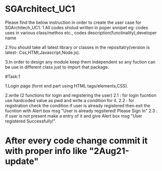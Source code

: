 # SGArchitect_UC1


Please find the below instruction in order to create the user case for SGArchitech_UC1.
1.All codes sholud written in poper snnipet eg: codes uses in various class/methos etc., codes description(functinality),developer name

2.You should take all latest library or classes in the repositatry(version is latest- Css,HTMl,Javascript,Node.js).

3.In order to design any module keep them independent so any fuction can be use in different class just to import that package.


#Task:1


1.Login page (fornt end part using HTML tags/elements,CSS).

2.write (2 functions for login and registering the user)
  2.1 : for login fucntion use hardcoded value as pwd and write a condition for it.
  2.2 : for registration check the condition if user is already registered then exit the fucntion with Alert box msg "User is already regsitered! Please Sign In"
  2.3 : if user is not present make a entry of it and give Alert box msg "User registered Successfully!".
  
  
  
  
  
  
  
  #  After every code change commit it with proper info like "2Aug21-update"
  
